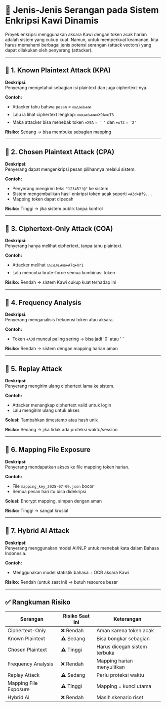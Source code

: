 # 🔐 Jenis-Jenis Serangan pada Sistem Enkripsi Kawi Dinamis

Proyek enkripsi menggunakan aksara Kawi dengan token acak harian adalah sistem yang cukup kuat. Namun, untuk memperkuat keamanan, kita harus memahami berbagai jenis potensi serangan (attack vectors) yang dapat dilakukan oleh penyerang (attacker).

---

## 🧨 1. Known Plaintext Attack (KPA)

**Deskripsi:**  
Penyerang mengetahui sebagian isi plaintext dan juga ciphertext-nya.

**Contoh:**  
- Attacker tahu bahwa `pesan` = `ꦥꦌꦱꦄꦤ`
- Lalu ia lihat ciphertext lengkap: `ꦥꦌꦱꦄꦤ⎈X9A⎈oT3`
- Maka attacker bisa menebak token `⎈X9A` = `' '` dan `⎈oT3` = `'2'`

**Risiko:** Sedang → bisa membuka sebagian mapping

---

## 🧨 2. Chosen Plaintext Attack (CPA)

**Deskripsi:**  
Penyerang dapat mengenkripsi pesan pilihannya melalui sistem.

**Contoh:**  
- Penyerang mengirim teks `"12345?!@"` ke sistem
- Sistem mengembalikan hasil enkripsi token acak seperti `⎈A3d⎈Bf9...`
- Mapping token dapat dipecah

**Risiko:** Tinggi → jika sistem publik tanpa kontrol

---

## 🧨 3. Ciphertext-Only Attack (COA)

**Deskripsi:**  
Penyerang hanya melihat ciphertext, tanpa tahu plaintext.

**Contoh:**  
- Attacker melihat `ꦥꦌꦱꦄꦤ⎈A7q⎈Xr1`
- Lalu mencoba brute-force semua kombinasi token

**Risiko:** Rendah → sistem Kawi cukup kuat terhadap ini

---

## 🧨 4. Frequency Analysis

**Deskripsi:**  
Penyerang menganalisis frekuensi token atau aksara.

**Contoh:**  
- Token `⎈A3d` muncul paling sering → bisa jadi '0' atau ' '

**Risiko:** Rendah → sistem dengan mapping harian aman

---

## 🧨 5. Replay Attack

**Deskripsi:**  
Penyerang mengirim ulang ciphertext lama ke sistem.

**Contoh:**  
- Attacker menangkap ciphertext valid untuk login
- Lalu mengirim ulang untuk akses

**Solusi:** Tambahkan timestamp atau hash unik

**Risiko:** Sedang → jika tidak ada proteksi waktu/session

---

## 🧨 6. Mapping File Exposure

**Deskripsi:**  
Penyerang mendapatkan akses ke file mapping token harian.

**Contoh:**  
- File `mapping_key_2025-07-09.json` bocor
- Semua pesan hari itu bisa didekripsi

**Solusi:** Encrypt mapping, simpan dengan aman

**Risiko:** Tinggi → sangat krusial

---

## 🧨 7. Hybrid AI Attack

**Deskripsi:**  
Penyerang menggunakan model AI/NLP untuk menebak kata dalam Bahasa Indonesia.

**Contoh:**  
- Menggunakan model statistik bahasa + OCR aksara Kawi

**Risiko:** Rendah (untuk saat ini) → butuh resource besar

---

## ✅ Rangkuman Risiko

| Serangan                | Risiko Saat Ini | Keterangan |
|------------------------|------------------|------------|
| Ciphertext-Only        | ❌ Rendah         | Aman karena token acak |
| Known Plaintext        | ⚠️ Sedang         | Bisa bongkar sebagian |
| Chosen Plaintext       | ⚠️ Tinggi         | Harus dicegah sistem terbuka |
| Frequency Analysis     | ❌ Rendah         | Mapping harian menyulitkan |
| Replay Attack          | ⚠️ Sedang         | Perlu proteksi waktu |
| Mapping File Exposure  | ⚠️ Tinggi         | Mapping = kunci utama |
| Hybrid AI              | ❌ Rendah         | Masih skenario riset |

